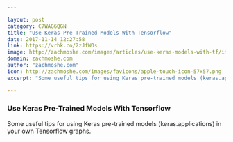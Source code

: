 ```yaml
---

layout: post
category: C7WAG6QGN
title: "Use Keras Pre-Trained Models With Tensorflow"
date: 2017-11-14 12:27:58
link: https://vrhk.co/2zJfWOs
image: http://zachmoshe.com/images/articles/use-keras-models-with-tf/image.png
domain: zachmoshe.com
author: "zachmoshe.com"
icon: http://zachmoshe.com/images/favicons/apple-touch-icon-57x57.png
excerpt: "Some useful tips for using Keras pre-trained models (keras.applications) in your own Tensorflow graphs."

---
```


### Use Keras Pre-Trained Models With Tensorflow

Some useful tips for using Keras pre-trained models (keras.applications) in your own Tensorflow graphs.